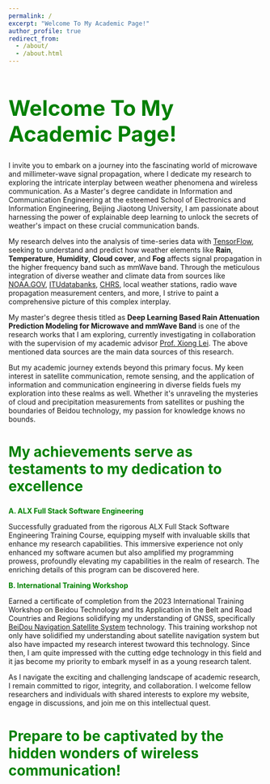 ```yaml
---
permalink: /
excerpt: "Welcome To My Academic Page!"
author_profile: true
redirect_from: 
  - /about/
  - /about.html
---
```

<h1 style="color: green; font-size: 3em;">Welcome To My Academic Page!</h1>
  <p>I invite you to embark on a journey into the fascinating world of microwave and millimeter-wave signal propagation, where I dedicate my research to exploring the intricate interplay between weather phenomena and wireless communication. As a Master's degree candidate in Information and Communication Engineering at the esteemed School of Electronics and Information Engineering, Beijing Jiaotong University, I am passionate about harnessing the power of explainable deep learning to unlock the secrets of weather's impact on these crucial communication bands.

   My research delves into the analysis of time-series data with <a href="https://www.tensorflow.org/">TensorFlow</a>, seeking to understand and predict how weather elements like <strong>Rain</strong>, <strong>Temperature</strong>, <strong>Humidity</strong>, <strong>Cloud cover</strong>, and <strong>Fog</strong> affects signal propagation in the higher frequency band such as mmWave band. Through the meticulous integration of diverse weather and climate data from sources like <a href="https://www.noaa.gov/tools-and-resources/weather-and-climate-resources">NOAA.GOV</a>, <a href="https://www.itu.int/en/ITU-R/study-groups/rsg3/Pages/dtbank-dbsg3.aspx">ITUdatabanks</a>, <a href="https://chrs.web.uci.edu/">CHRS</a>, local weather stations, radio wave propagation measurement centers, and more, I strive to paint a comprehensive picture of this complex interplay. 
            
  My master's degree thesis titled as <strong>Deep Learning Based Rain Attenuation Prediction Modeling for Microwave and mmWave Band</strong> is one of the research works that I am exploring, currently investigating in collaboration with the supervision of my academic advisor <a href="https://faculty.bjtu.edu.cn/eie/8077.html">Prof. Xiong Lei</a>. The above mentioned data sources are the main data sources of this research. 
            
  But my academic journey extends beyond this primary focus. My keen interest in satellite communication, remote sensing, and the application of information and communication engineering in diverse fields fuels my exploration into these realms as well. Whether it's unraveling the mysteries of cloud and precipitation measurements from satellites or pushing the boundaries of Beidou technology, my passion for knowledge knows no bounds.</p>
  <h2 style="color: green; font-size: 2em;">My achievements serve as testaments to my dedication to excellence</h2>
  <strong style="color: green; font-size: 1em;">A. ALX Full Stack Software Engineering </strong>
  <p>Successfully graduated from the rigorous ALX Full Stack Software Engineering Training Course, equipping myself with invaluable skills that enhance my research capabilities. This immersive experience not only enhanced my software acumen but also amplified my programming prowess, profoundly elevating my capabilities in the realm of research. The enriching details of this program can be discovered here.</p>
  <strong style="color: green; font-size: 1em;">B. International Training Workshop </strong>
  <p>Earned a certificate of completion from the 2023 International Training Workshop on Beidou Technology and Its Application in the Belt and Road Countries and Regions solidifying my understanding of GNSS, specifically <a href="http://en.beidou.gov.cn/SYSTEMS/System/">BeiDou Navigation Satellite System</a> technology. This training workshop not only have solidified my understanding about satellite navigation system but also have impacted my research interest twoward this technology. Since then, I am quite impressed with the cutting edge technology in this field and it jas become my priority to embark myself in as a young research talent. </p>
  <p>As I navigate the exciting and challenging landscape of academic research, I remain committed to rigor, integrity, and collaboration. I welcome fellow researchers and individuals with shared interests to explore my website, engage in discussions, and join me on this intellectual quest.</p>
 <h3 style="color: green; font-size: 2em;">Prepare to be captivated by the hidden wonders of wireless communication!</h3>

  
 
